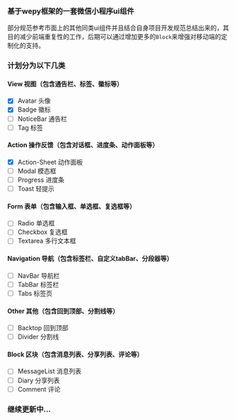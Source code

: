 ### 基于wepy框架的一套微信小程序ui组件

部分规范参考市面上的其他同类ui组件并且结合自身项目开发规范总结出来的，其目的减少前端重复性的工作，后期可以通过增加更多的`Block`来增强对移动端的定制化的支持。

### 计划分为以下几类

#### View 视图（包含通告栏、标签、徽标等）

- [x] Avatar 头像
- [x] Badge 徽标
- [ ] NoticeBar 通告栏
- [ ] Tag 标签

#### Action 操作反馈（包含对话框、进度条、动作面板等）

- [x] Action-Sheet 动作面板
- [ ] Modal 模态框
- [ ] Progress 进度条
- [ ] Toast 轻提示

#### Form 表单（包含输入框、单选框、复选框等）

- [ ] Radio 单选框
- [ ] Checkbox 复选框
- [ ] Textarea 多行文本框

#### Navigation 导航（包含标签栏、自定义tabBar、分段器等）

- [ ] NavBar 导航栏
- [ ] TabBar 标签栏
- [ ] Tabs 标签页

#### Other 其他（包含回到顶部、分割线等）

- [ ] Backtop 回到顶部
- [ ] Divider 分割线

#### Block 区块（包含消息列表、分享列表、评论等）

- [ ] MessageList 消息列表
- [ ] Diary 分享列表
- [ ] Comment 评论

### 继续更新中...